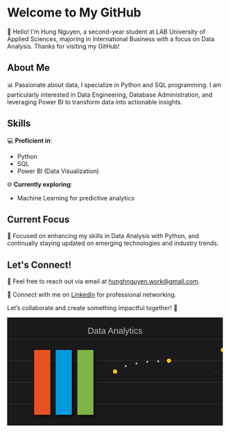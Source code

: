 # Welcome to My GitHub

👋 Hello! I'm Hung Nguyen, a second-year student at LAB University of Applied Sciences, majoring in International Business with a focus on Data Analysis. Thanks for visiting my GitHub!

## About Me
📊 Passionate about data, I specialize in Python and SQL programming. I am particularly interested in Data Engineering, Database Administration, and leveraging Power BI to transform data into actionable insights.

## Skills
💻 **Proficient in**:
- Python
- SQL
- Power BI (Data Visualization)

🌐 **Currently exploring**:
- Machine Learning for predictive analytics

## Current Focus
📖 Focused on enhancing my skills in Data Analysis with Python, and continually staying updated on emerging technologies and industry trends.

## Let's Connect!
📧 Feel free to reach out via email at [hunghnguyen.work@gmail.com](mailto:hunghnguyen.work@gmail.com).

🔗 Connect with me on [LinkedIn](https://www.linkedin.com/in/hung-nguyen) for professional networking.

Let’s collaborate and create something impactful together! 🚀


![Data Visualization](./data-viz.svg)



